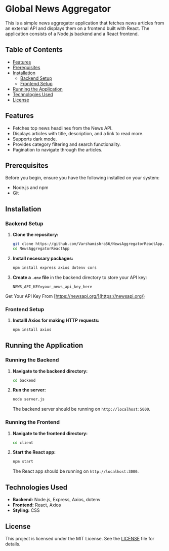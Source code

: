 # Global News Aggregator

This is a simple news aggregator application that fetches news articles from an external API and displays them on a frontend built with React. The application consists of a Node.js backend and a React frontend.

## Table of Contents

- [Features](#features)
- [Prerequisites](#prerequisites)
- [Installation](#installation)
  - [Backend Setup](#backend-setup)
  - [Frontend Setup](#frontend-setup)
- [Running the Application](#running-the-application)
- [Technologies Used](#technologies-used)
- [License](#license)

## Features

- Fetches top news headlines from the News API.
- Displays articles with title, description, and a link to read more.
- Supports dark mode.
- Provides category filtering and search functionality.
- Pagination to navigate through the articles.

## Prerequisites

Before you begin, ensure you have the following installed on your system:

- Node.js and npm
- Git

## Installation

### Backend Setup

1. **Clone the repository:**

    ```bash
    git clone https://github.com/Varshamishra56/NewsAggregatorReactApp.git
    cd NewsAggregatorReactApp
    ```


2. **Install necessary packages:**

    ```bash
    npm install express axios dotenv cors
    ```

3. **Create a `.env` file** in the backend directory to store your API key:

    ```plaintext
    NEWS_API_KEY=your_news_api_key_here
    ```
    
Get Your API Key From [https://newsapi.org/](https://newsapi.org/)

### Frontend Setup


1. **Installl Axios for making HTTP requests:**

    ```bash
    npm install axios
    ```


## Running the Application

### Running the Backend

1. **Navigate to the backend directory:**

    ```bash
    cd backend
    ```

2. **Run the server:**

    ```bash
    node server.js
    ```

    The backend server should be running on `http://localhost:5000`.

### Running the Frontend

1. **Navigate to the frontend directory:**

    ```bash
    cd client
    ```

2. **Start the React app:**

    ```bash
    npm start
    ```

    The React app should be running on `http://localhost:3000`.

## Technologies Used

- **Backend:** Node.js, Express, Axios, dotenv
- **Frontend:** React, Axios
- **Styling:** CSS

## License

This project is licensed under the MIT License. See the [LICENSE](LICENSE) file for details.
